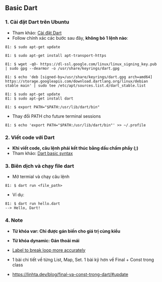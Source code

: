 ## Basic Dart 

### 1. Cài đặt Dart trên Ubuntu 
- Tham khảo: [Cài đặt Dart](https://dart.dev/get-dart)
- Follow chính xác các bước sau đây, **không bỏ 1 lệnh nào**: 
```
81: $ sudo apt-get update

81: $ sudo apt-get install apt-transport-https
 
81: $ wget -qO- https://dl-ssl.google.com/linux/linux_signing_key.pub | sudo gpg --dearmor -o /usr/share/keyrings/dart.gpg
 
81: $ echo 'deb [signed-by=/usr/share/keyrings/dart.gpg arch=amd64] https://storage.googleapis.com/download.dartlang.org/linux/debian stable main' | sudo tee /etc/apt/sources.list.d/dart_stable.list
```

```
81: $ sudo apt-get update
81: $ sudo apt-get install dart
```

```
81: $ export PATH="$PATH:/usr/lib/dart/bin"
```

- Thay đổi PATH cho future terminal sessions
```
81: $ echo 'export PATH="$PATH:/usr/lib/dart/bin"' >> ~/.profile
```

### 2. Viết code với Dart
- **Khi viết code, câu lệnh phải kết thúc bằng dấu chấm phẩy (;)**
- Tham khảo: [Dart basic syntax](https://www.raywenderlich.com/books/dart-apprentice/v1.0/chapters/1-hello-dart)

### 3. Biên dịch và chạy file dart 
- Mở termial và chạy câu lệnh 
```
81: $ dart run <file_path>
```
- Ví dụ: 
```
81: $ dart run hello.dart 
--> Hello, Dart!
```

### 4. Note
- **Từ khóa var: Chỉ được gán biến cho giá trị cùng kiểu**
- **Từ khóa dynamic: Gán thoải mái**
- [Label to break loop more accurately](https://www.tutorialspoint.com/dart_programming/dart_programming_loops.htm)

- 1 bài chi tiết về từng List, Map, Set. 1 bài kỹ hơn về Final + Const trong class 
- https://linhta.dev/blog/final-va-const-trong-dart/#update